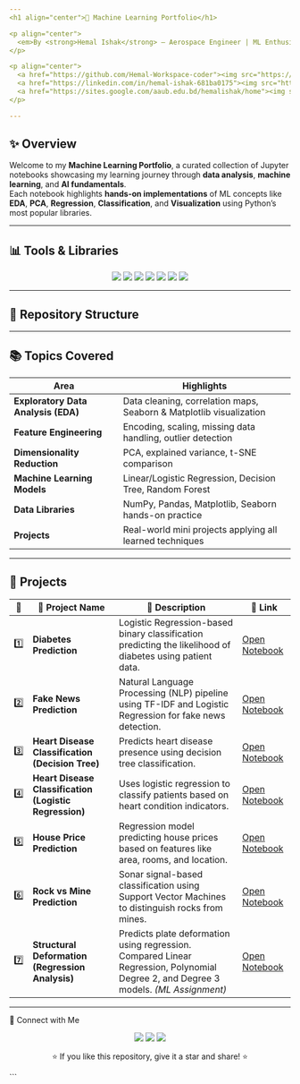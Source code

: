 ```yaml
---
<h1 align="center">🤖 Machine Learning Portfolio</h1>

<p align="center">
  <em>By <strong>Hemal Ishak</strong> — Aerospace Engineer | ML Enthusiast | Data Explorer</em>
</p>

<p align="center">
  <a href="https://github.com/Hemal-Workspace-coder"><img src="https://img.shields.io/badge/GitHub-Hemal--Workspace--coder-black?style=for-the-badge&logo=github"></a>
  <a href="https://linkedin.com/in/hemal-ishak-681ba0175"><img src="https://img.shields.io/badge/LinkedIn-Hemal%20Ishak-blue?style=for-the-badge&logo=linkedin"></a>
  <a href="https://sites.google.com/aaub.edu.bd/hemalishak/home"><img src="https://img.shields.io/badge/Portfolio-Hemal%20Ishak-ff69b4?style=for-the-badge&logo=google-chrome"></a>
</p>

---
```


## ✨ Overview

Welcome to my **Machine Learning Portfolio**, a curated collection of Jupyter notebooks showcasing my learning journey through **data analysis**, **machine learning**, and **AI fundamentals**.  
Each notebook highlights **hands-on implementations** of ML concepts like **EDA**, **PCA**, **Regression**, **Classification**, and **Visualization** using Python’s most popular libraries.

---
## 📊 Tools & Libraries
<p align="center"> <img src="https://img.shields.io/badge/Python-3776AB?logo=python&logoColor=white"> <img src="https://img.shields.io/badge/Jupyter-F37626?logo=jupyter&logoColor=white"> <img src="https://img.shields.io/badge/Numpy-013243?logo=numpy&logoColor=white"> <img src="https://img.shields.io/badge/Pandas-150458?logo=pandas&logoColor=white"> <img src="https://img.shields.io/badge/Matplotlib-11557C?logo=plotly&logoColor=white"> <img src="https://img.shields.io/badge/Seaborn-2E8B57?logo=python&logoColor=white"> <img src="https://img.shields.io/badge/Scikit--Learn-F7931E?logo=scikitlearn&logoColor=white"> </p>

---
## 🧠 Repository Structure

---

## 📚 Topics Covered

| Area | Highlights |
|------|-------------|
| **Exploratory Data Analysis (EDA)** | Data cleaning, correlation maps, Seaborn & Matplotlib visualization |
| **Feature Engineering** | Encoding, scaling, missing data handling, outlier detection |
| **Dimensionality Reduction** | PCA, explained variance, t-SNE comparison |
| **Machine Learning Models** | Linear/Logistic Regression, Decision Tree, Random Forest |
| **Data Libraries** | NumPy, Pandas, Matplotlib, Seaborn hands-on practice |
| **Projects** | Real-world mini projects applying all learned techniques |

---
## 🧩 Projects

| 🔢 | 📘 Project Name | 🧩 Description | 🔗 Link |
|----|----------------|----------------|----------|
| 1️⃣ | **Diabetes Prediction** | Logistic Regression-based binary classification predicting the likelihood of diabetes using patient data. | [Open Notebook](https://github.com/Hemal-Workspace-coder/Machine-Learning/blob/main/8_Projects/Diabetes_Prediction.ipynb) |
| 2️⃣ | **Fake News Prediction** | Natural Language Processing (NLP) pipeline using TF-IDF and Logistic Regression for fake news detection. | [Open Notebook](https://github.com/Hemal-Workspace-coder/Machine-Learning/blob/main/8_Projects/Fake_News_Prediction.ipynb) |
| 3️⃣ | **Heart Disease Classification (Decision Tree)** | Predicts heart disease presence using decision tree classification. | [Open Notebook](https://github.com/Hemal-Workspace-coder/Machine-Learning/blob/main/8_Projects/Heart_disease_classification_DecisionTree.ipynb) |
| 4️⃣ | **Heart Disease Classification (Logistic Regression)** | Uses logistic regression to classify patients based on heart condition indicators. | [Open Notebook](https://github.com/Hemal-Workspace-coder/Machine-Learning/blob/main/8_Projects/Heart_disease_classification_LogisticRegression.ipynb) |
| 5️⃣ | **House Price Prediction** | Regression model predicting house prices based on features like area, rooms, and location. | [Open Notebook](https://github.com/Hemal-Workspace-coder/Machine-Learning/blob/main/8_Projects/House_Price_Prediction.ipynb) |
| 6️⃣ | **Rock vs Mine Prediction** | Sonar signal-based classification using Support Vector Machines to distinguish rocks from mines. | [Open Notebook](https://github.com/Hemal-Workspace-coder/Machine-Learning/blob/main/8_Projects/Rock_vs_Mine_prediction.ipynb) |
| 7️⃣ | **Structural Deformation (Regression Analysis)** | Predicts plate deformation using regression. Compared Linear Regression, Polynomial Degree 2, and Degree 3 models. *(ML Assignment)* | [Open Notebook](https://github.com/Hemal-Workspace-coder/Machine-Learning/blob/main/8_Projects/Structureal_Deformation_polynomial_Regression.ipynb) |


---
💬 Connect with Me
<p align="center"> <a href="https://github.com/Hemal-Workspace-coder"><img src="https://img.shields.io/badge/GitHub-black?logo=github&style=for-the-badge"></a> <a href="https://linkedin.com/in/hemal-ishak-681ba0175"><img src="https://img.shields.io/badge/LinkedIn-blue?logo=linkedin&style=for-the-badge"></a> <a href="https://sites.google.com/aaub.edu.bd/hemalishak/home"><img src="https://img.shields.io/badge/Portfolio-ff69b4?logo=google-chrome&style=for-the-badge"></a> </p>

<p align="center">⭐ If you like this repository, give it a star and share! ⭐</p> ```

